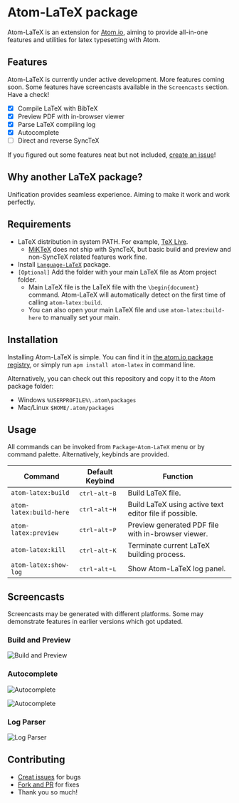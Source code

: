 # Atom-LaTeX package

Atom-LaTeX is an extension for [Atom.io](https://atom.io/), aiming to provide all-in-one features and utilities for latex typesetting with Atom.

## Features

Atom-LaTeX is currently under active development. More features coming soon.
Some features have screencasts available in the `Screencasts` section. Have a check!

- [x] Compile LaTeX with BibTeX
- [x] Preview PDF with in-browser viewer
- [x] Parse LaTeX compiling log
- [x] Autocomplete
- [ ] Direct and reverse SyncTeX

If you figured out some features neat but not included, [create an issue](https://github.com/James-Yu/Atom-LaTeX/issues/new)!

## Why another LaTeX package?

Unification provides seamless experience. Aiming to make it work and work perfectly.

## Requirements

- LaTeX distribution in system PATH. For example, [TeX Live](https://www.tug.org/texlive/).
  - [MiKTeX](https://miktex.org/) does not ship with SyncTeX, but basic build and preview and non-SyncTeX related features work fine.
- Install [`Language-LaTeX`](https://atom.io/packages/language-latex) package.
- `[Optional]` Add the folder with your main LaTeX file as Atom project folder.
  - Main LaTeX file is the LaTeX file with the `\begin{document}` command. Atom-LaTeX will automatically detect on the first time of calling `atom-latex:build`.
  - You can also open your main LaTeX file and use `atom-latex:build-here` to manually set your main.

## Installation

Installing Atom-LaTeX is simple. You can find it in [the atom.io package registry](https://atom.io/packages/atom-latex), or simply run `apm install atom-latex` in command line.

Alternatively, you can check out this repository and copy it to the Atom package folder:
- Windows `%USERPROFILE%\.atom\packages`
- Mac/Linux `$HOME/.atom/packages`

## Usage

All commands can be invoked from `Package`-`Atom-LaTeX` menu or by command palette. Alternatively, keybinds are provided.

| Command               | Default Keybind                             | Function |
|-----------------------|---------------------------------------------|----------|
| `atom-latex:build`      | <kbd>ctrl</kbd>-<kbd>alt</kbd>-<kbd>B</kbd> | Build LaTeX file. |
| `atom-latex:build-here` | <kbd>ctrl</kbd>-<kbd>alt</kbd>-<kbd>H</kbd> | Build LaTeX using active text editor file if possible. |
| `atom-latex:preview`    | <kbd>ctrl</kbd>-<kbd>alt</kbd>-<kbd>P</kbd> | Preview generated PDF file with in-browser viewer. |
| `atom-latex:kill`       | <kbd>ctrl</kbd>-<kbd>alt</kbd>-<kbd>K</kbd> | Terminate current LaTeX building process. |
| `atom-latex:show-log`   | <kbd>ctrl</kbd>-<kbd>alt</kbd>-<kbd>L</kbd> | Show Atom-LaTeX log panel. |

## Screencasts

Screencasts may be generated with different platforms. Some may demonstrate features in earlier versions which got updated.

### Build and Preview
![Build and Preview](https://raw.githubusercontent.com/James-Yu/Atom-LaTeX/master/figures/build.gif)

### Autocomplete
![Autocomplete](https://raw.githubusercontent.com/James-Yu/Atom-LaTeX/master/figures/command-autocomplete.gif)

![Autocomplete](https://raw.githubusercontent.com/James-Yu/Atom-LaTeX/master/figures/reference-autocomplete.gif)

### Log Parser
![Log Parser](https://raw.githubusercontent.com/James-Yu/Atom-LaTeX/master/figures/log-parser.gif)

## Contributing

- [Creat issues](https://github.com/James-Yu/Atom-LaTeX/issues) for bugs
- [Fork and PR](https://github.com/James-Yu/Atom-LaTeX/pulls) for fixes
- Thank you so much!

